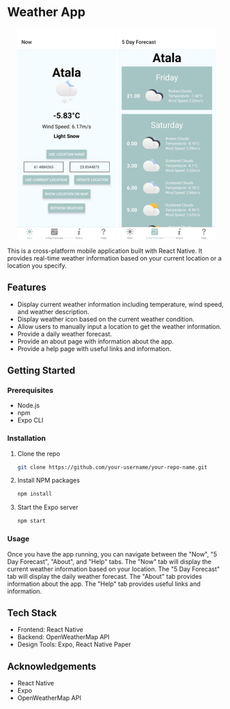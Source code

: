 # Weather App

<p align="center">
    <img src="images/now-ss.jpg" alt="Weather App Screenshot 1" width="45%" style="max-width: 300px;" />
    <img src="images/forecast-ss.jpg" alt="Weather App Screenshot 2" width="45%" style="max-width: 300px;" />
</p>

This is a cross-platform mobile application built with React Native. It provides real-time weather information based on your current location or a location you specify.

## Features

- Display current weather information including temperature, wind speed, and weather description.
- Display weather icon based on the current weather condition.
- Allow users to manually input a location to get the weather information.
- Provide a daily weather forecast.
- Provide an about page with information about the app.
- Provide a help page with useful links and information.

## Getting Started

### Prerequisites

- Node.js
- npm
- Expo CLI

### Installation

1. Clone the repo
   ```sh
   git clone https://github.com/your-username/your-repo-name.git
   ```
2. Install NPM packages
   ```sh
   npm install
   ```
3. Start the Expo server
   ```sh
   npm start
   ```

### Usage

Once you have the app running, you can navigate between the "Now", "5 Day Forecast", "About", and "Help" tabs. The "Now" tab will display the current weather information based on your location. The "5 Day Forecast" tab will display the daily weather forecast. The "About" tab provides information about the app. The "Help" tab provides useful links and information.

## Tech Stack

- Frontend: React Native
- Backend: OpenWeatherMap API
- Design Tools: Expo, React Native Paper

## Acknowledgements

- React Native
- Expo
- OpenWeatherMap API